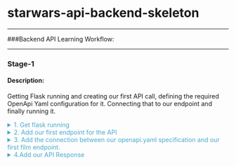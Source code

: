
# starwars-api-backend-skeleton

---

###Backend API Learning Workflow:

---
### **Stage-1** 

#### Description: 
Getting Flask running and creating our first API call, defining the required OpenApi Yaml configuration for it.
Connecting that to our endpoint and finally running it.

<details>

<summary style="color: #4ba9cc">1. Get flask running</summary>
   <br/><br/>
   Copy the following code and place it in main.py in the root folder. 

   ```python


   # -*- coding: utf-8 -*-
   
   # -------------------------------------------------
   #  External Imports
   # -------------------------------------------------
   from flask import Flask
   
   # -------------------------------------------------
   #  Python Imports
   # -------------------------------------------------
   
   # -------------------------------------------------
   #  Local Imports
   # -------------------------------------------------
   
   # -------------------------------------------------
   #  Setup
   # -------------------------------------------------
   
   app = Flask(__name__)
   
   
   if __name__ == '__main__':
       app.run()

   ```
   
   This provides a basic flask application that runs but does nothing. Try running main.py now.
   <br/><br/>
   What we have is a running flask app on port 5000, as can be seen below:

   ```python
       * Serving Flask app "main" (lazy loading)
       * Environment: production
         WARNING: This is a development server. Do not use it in a production deployment.
         Use a production WSGI server instead.
       * Debug mode: off
       * Running on http://127.0.0.1:5000/ (Press CTRL+C to quit)
   ```

   If you click on the http://127.0.0.1:5000/ you will go to the browser but all you'll get is a not found page.
   This is because the Flask app is simply running on a port on localhost but not pointing to anything. 
   <br/><br/>
</details>

<details>
<summary style="color: #4ba9cc">2. Add our first endpoint for the API</summary> 
   <br/><br/>
   Our first endpoint is a films endpoint
   <br/><br/>
   Navigate to the films/v1/folder and copy the following code and append it to endpoints.py

   ```python
    def get_film(film_id, **kwargs):
        """
            Fetch a film's entity from its name
        :param film_id: The id of the film to be retrieved
        :return: Film Entity
        :errors:
            DataAccessError - raises an APIError
        """
        pass
   ```
   
   This is the basic python function for our first films endpoint.
   <br/><br/>

   Now copy the following openAPi yaml markup to the openapi.yaml file in the root folder.

```yaml
openapi: 3.0.0

info:
  title: "{{title}}"
  version: "1.0.0"


# Avoid having a definitive base path here. Set the path in the actual paths - facilitate versions
# Example v1.0.0/login and v1.0.2 can both be specified

servers:
  - url: http://127.0.0.1:5003/
    description: relative path example

paths:

  # -----------------------------------------------
  # Film paths - REQUESTS
  # -----------------------------------------------

  /films/v1/{film_id}:

    get:
      summary: Retrieve a specific star wars film data set
      tags:
        - Film
      description: >
        
        Errors:

          token-invalid, 401
          authorisation-required, 401
          not-found, 404

      operationId: films.v1.endpoints.get_film
      parameters:
        - name: "film_id"
          description: Films Unique id
          in: path
          required: true
          schema:
            type: string
        - name: "options"
          in: query
          description: Optional Film Data
          required: false
          style: deepObject
          schema:
            $ref: '#/components/schemas/FilmExtras'
      responses:
        '200':
          description: Returns a data object containing a Films data
          content:
            application/json:
              schema:
                $ref: '#/components/schemas/FilmResponse'

# -----------------------------------------------
# COMPONENTS
# -----------------------------------------------
components:


# -----------------------------------------------
  # SCHEMAS
  # -----------------------------------------------
  schemas:

    # -----------------------------------------------
    #  FILM SCHEMAS
    # -----------------------------------------------

    # -----------------------------------------------
    #  Film DATA SCHEMAS
    # -----------------------------------------------

    BaseFilm:
      properties:
        title:
          description: Film's Title
          type: string
        episode_id:
          description: Films id representing it's order of creation
          type: string
        opening_crawl:
          description: Films opening text
        director:
          description: Film Director
        producer:
          description: Film Producer
          type: string
        release_date:
          description: Date the film was released in to Cinemas
          type: string
        created:
          description: Date when record of this film was created in the database
          type: string
        edited:
          description: Date when record of this film was last edited in the database
          type: string
        url:
          description: The URL of the film
          type: string

    FilmCharacters:
      properties:
        characters:
          description: List of urls for characters in the film
          type: array
          items:
            type: string

    FilmVehicles:
      properties:
        vehicles:
          description: List of urls for vehicles in the film
          type: array
          items:
            type: string

    FilmStarships:
      properties:
        starships:
          description: List of urls for starships used in the film
          type: array
          items:
            type: string

    FilmPlanets:
      properties:
        planets:
          description: List of urls for planets in the film
          type: array
          items:
            type: string

    FilmSpecies:
      properties:
        species:
          description: List of urls for the different species of characters in the film
          type: array
          items:
            type: string

    # -----------------------------------------------
    #  Film Extras REQUEST SCHEMA
    # -----------------------------------------------
    FilmExtras:
      type: object
      properties:
        characters:
          description: provide film character urls
          type: boolean
        planets:
          description: provide all film planet urls
          type: boolean
        species:
          description: provide all film species urls
          type: boolean
        starships:
          description: provide all film starship urls
          type: boolean
        vehicles:
          description: provide all film vehicle urls
          type: boolean

    # -----------------------------------------------
    #  Film RESPONSE SCHEMAS
    # -----------------------------------------------

    FilmResponse:
      allOf:
        - $ref: '#/components/schemas/BaseFilm'
      anyOf:
        - $ref: '#/components/schemas/FilmCharacters'
        - $ref: '#/components/schemas/FilmPlanets'
        - $ref: '#/components/schemas/FilmSpecies'
        - $ref: '#/components/schemas/FilmStarships'
        - $ref: '#/components/schemas/FilmVehicles'

```
   
    Now we have our first Request, Response and Schema definitions for our first API call to get a films data via the films endpoint, but no way of connecting the two together. 
    However, before we move on to fixing that let's take a good long look at what we've just placed in our openapi.yaml file.

   <br/>

</details>

<details>
<summary style="color: #4ba9cc">3. Add the connection between our openapi.yaml specification and our first film endpoint.</summary>
   <br/><br/>
   Now we understand the openapi.yaml specification for our API call's Request and Response let's add the connection (connexion) between our openapi.yaml specification and our first film endpoint.
   Copy the following code and replace everything in main.py with this new code. 

   ```python
      
   # -------------------------------------------------
   #  External Imports
   # -------------------------------------------------
   import connexion
   
   # -------------------------------------------------
   #  Python Imports
   # -------------------------------------------------
   
   
   # -------------------------------------------------
   #  Module Imports
   # -------------------------------------------------
   
   
   # -------------------------------------------------
   #  Setup
   # -------------------------------------------------
   # Setup the connexion app - for swagger self documenting API routes
   app = connexion.FlaskApp(__name__)
   app.add_api('openapi.yaml',
               strict_validation=True,
               arguments={'title': 'Fathat.io Star Wars Project'})
   
   
   # -------------------------------------------------
   #  Kick off
   # -------------------------------------------------
   def startup():
       """
           Method to fire any startup config stuff up
       :return:
       """
       pass
   
   
   if __name__ == '__main__':
       startup()
       app.run(host="127.0.0.1", port=5003)

   ```
   
   <br/>
   
   Checkout what we have added in this latest main.py code.
   <br/><br/>
   * We have imported a python package called connexion
   * We have connected the connexion package to flask app - with strict validation and a title 
   * We have added a startup function to the app in case we want to run any code prior to running the app. Perhaps some config loading?
  
   * We have added a host and a port to the app.run function. This tells the app to run on 
     this out localhost at port 5003.
   
   <br/><br/>

   So, to recap:
   <br/><br/>
   * We have an app that will run on our locahost at port 5003.
   * We have an openAPi yaml specification for films and we have a single endpoint for films.
   <br/><br/>
   But, if we take a closer look at our openapi.yaml file we notice that the film endpoints require a response
   
   ```yaml
      responses:
        '200':
          description: Returns a data object containing a Films data
          content:
            application/json:
              schema:
                $ref: '#/components/schemas/FilmResponse'
   ```
   
   The response is the schema FilmResponse. But how are we sending the response back from the film endpoint
   to the client? Checking that endpoint, you will see that it has a 'pass'.
   <br/><br/>
   To recap a pass in python does nothing but allows the function to be semantically correct without any functional code.
   <br/><br/>
   So we have an endpoint that will receive arguments based on our OpenApi specification but 
   actually does nothing.
   <br/><br/>

   Let's run pour API application from main.py.

   ```python
      * Running on http://127.0.0.1:5003/ (Press CTRL+C to quit)
      * Serving Flask app "main" (lazy loading)
      * Environment: production
        WARNING: This is a development server. Do not use it in a production deployment.
        Use a production WSGI server instead.
      * Debug mode: off
   ```

   Copy the following http://127.0.0.1:5003/ui/ and put it in a new tab/window of your browser that
   <br/><br/>
   - Note this has the /ui/ appended to the host and port
   <br/><br/>
   You will see the following:
   <br/><br/>
   
   ![](.build-1_images/92dc16da.png)

   <br/><br/>
   Take a moment to check the details of the API call
   * Check what parameters it requires for the Request, what optional parameters might be passed
   * Check the Response it requires
   * Take a look at the schemas for Films
   
   <br/><br/>
   Once you are comfortable with the openAPi specification, 
   Click on the GET film API and you will see the following:
   
   <br/><br/>

   ![](.build-1_images/873778c7.png)

   <br/><br/>

   * Click on Try it out
   * Enter a 1 into the field where it says 'film_id'
   * Click the blue execute button below
   <br/><br/>
   You will see the following response from the server
   <br/><br/>
   ![](.build-1_images/102b7afe.png)
   <br/><br/>
   
   The server returned a 204 - No Content response. The call did not fail in as much as it was successfully routed, however,
   the endpoint returned nothing.
   <br/><br/>
   Let's take a step further in fixing that!
   <br/><br/>

</details>

<details>
<summary style="color: #4ba9cc">4.Add our API Response</summary>
  <br/><br/>
   Copy the following code into the basehandler.py

   ```python
      
   # *-* coding: UTF-8 *-*
   
   # ------------------------------------------------
   #     Python Library Imports
   # ------------------------------------------------
   
   # ------------------------------------------------
   #    External Python Library Imports
   # ------------------------------------------------
   
   # ------------------------------------------------
   #     Module Imports
   # ------------------------------------------------
   
   # ------------------------------------------------
   #    Base Handling Functions Begin Here
   # ------------------------------------------------
   
   def api_response(payload=None):
       """
           Generate and return an appropriate response to the API request
   
       :param payload:
       :return:
       """
       if isinstance(payload, dict):
           # If something in dict return with data else just status
           if len(payload) > 0:
               return payload
           else:
               return {}
       else:
           return {}

   ```
   
  Here we are adding our function that handles the api responses from every endpoint that we code.
  <br/><br/>
  Let's briefly discuss this function and understand what it does.

  Now let's get a call to this response function into our Films endpoint.
  <br/><br/>

  Go to the films endpoint file - films/v1/endpoints.py, and add the following under the section
  Module Imports.

  ```python
  from basehandler import api_response
  ```
  
  This will import the function api_response from the basehandlers.py file that we added earlier
  
  <br/><br/>
  Now add the following to the get_film endpoint, removing 'pass' first.
   
  ```python
  return api_response()
  ```
 
  Run the application again.
  <br/><br/>
  Yeap, that's correct we get the exact same response a 204 - No Content.

  ###Summary of what we have achieved so far!

  * We have got a running flask app
  * We have coded our first films endpoint.
  * We have defined our Films specification for OpenAPI
  * We have linked our Flask App, endpoint and openAPI specification via Connexion.

   Good Work!

  But hold on a minute, all that work and we still have no data. Obviously we are missing something. Yes, you guessed it some route into the Star Wars Data.
  Which, takes us neatly into stage-2, Defining our Data Access layers and defining our interface to the Star Wars API.

</details>
